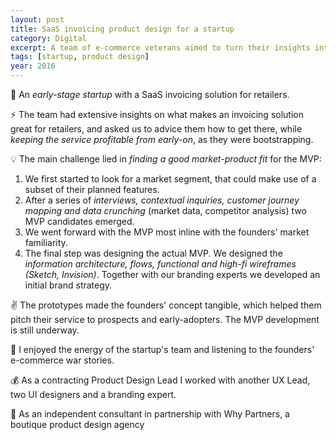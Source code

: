```yaml
---
layout: post
title: SaaS invoicing product design for a startup
category: Digital
excerpt: A team of e-commerce veterans aimed to turn their insights into a product. They knew where they want to get, but where should they start?
tags: [startup, product design]
year: 2016
---
```


🏢 An *early-stage startup* with a SaaS invoicing solution for retailers.

⚡ The team had extensive insights on what makes an invoicing solution great for retailers, and asked us to advice them how to get there, while *keeping the service profitable from early-on*, as they were bootstrapping.

💡 The main challenge lied in *finding a good market-product fit* for the MVP:

1. We first started to look for a market segment, that could make use of a subset of their planned features. 
2. After a series of *interviews, contextual inquiries, customer journey mapping and data crunching* (market data, competitor analysis) two MVP candidates emerged. 
3. We went forward with the MVP most inline with the founders' market familiarity.
4. The final step was designing the actual MVP. We designed the *information architecture, flows, functional and high-fi wireframes (Sketch, Invision)*. Together with our branding experts we developed an initial brand strategy.

✌️ The prototypes made the founders' concept tangible, which helped them pitch their service to prospects and early-adopters. The MVP development is still underway.

💙 I enjoyed the energy of the startup's team and listening to the founders' e-commerce war stories.

💰 As a contracting Product Design Lead I worked with another UX Lead, two UI designers and a branding expert. 

👥 As an independent consultant in partnership with Why Partners, a boutique product design agency